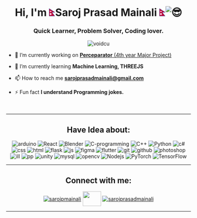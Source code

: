 <h1 align="center" bg_color="ffffff">Hi, I'm <img  width="17" src="./assets/mapofnepal.gif"/>Saroj Prasad Mainali <img width="17" src="./assets/mapofnepal.gif"/><img src="https://fonts.gstatic.com/s/e/notoemoji/latest/1f60e/512.gif" alt="😎" width="30" height="30"></h1>
<h3 align="center">Quick Learner, Problem Solver, Coding lover.</h3>
</picture>
<p align="center"> <img src="https://komarev.com/ghpvc/?username=voidcu&label=Profile%20views&color=0e75b6&style=flat" alt="voidcu" /> 
</p>

- 🔭 I’m currently working on [**Perceparator** (4th year Major Project)](https://github.com/VoidCU/perceparator)

- 🌱 I’m currently learning **Machine Learning, THREEJS**

- 📫 How to reach me **sarojprasadmainali@gmail.com**

- ⚡ Fun fact **I understand Programming jokes.**

</p>
<br>
<hr>
<h2 align="center">Have Idea about:</h2>
<p align="center">
<img alt="arduino" src="https://img.shields.io/badge/-Arduino-038C8C?style=plastic&logo=arduino&logoColor=white" height="25"/>
<img alt="React" src="https://img.shields.io/badge/-React-61cafb?style=plastic&logo=react&logoColor=white" height="25" />
<img alt="Blender" src="https://img.shields.io/badge/-Blender-ea6700?style=plastic&logo=blender&logoColor=ffffff" height="25" />
<img alt="C-programming" src="https://img.shields.io/badge/-C Programming-A8B9CC?style=plastic&logo=C&logoColor=ffffff" height="25" />
<img alt="C++" src="https://img.shields.io/badge/-C++-00599C?style=plastic&logo=cplusplus&logoColor=ffffff" height="25" />
<img alt="Python" src="https://img.shields.io/badge/-Python-488bbf?style=plastic&logo=python&logoColor=ffd438" height="25" />
<img alt="c#" src="https://img.shields.io/badge/-C Sharp-239120?style=plastic&logo=cplusplus&logoColor=ffffff" height="25" />
<img alt="css" src="https://img.shields.io/badge/-CSS-1572B6?style=plastic&logo=css3&logoColor=ffffff" height="25" />
<img alt="html" src="https://img.shields.io/badge/-HTML-E34F26?style=plastic&logo=HTML5&logoColor=ffffff" height="25" />
<img alt="flask" src="https://img.shields.io/badge/-Flask-000000?style=plastic&logo=flask&logoColor=ffffff" height="25" />
<img alt="js" src="https://img.shields.io/badge/-JavaScript-F7DF1E?style=plastic&logo=javascript&logoColor=ffffff" height="25" />
<img alt="figma" src="https://img.shields.io/badge/-Figma-F24E1E?style=plastic&logo=figma&logoColor=ffffff" height="25" />
<img alt="flutter" src="https://img.shields.io/badge/-FLutter-02569B?style=plastic&logo=flutter&logoColor=ffffff" height="25" />
<img alt="git" src="https://img.shields.io/badge/-Git-F05032?style=plastic&logo=git&logoColor=ffffff" height="25" />
<img alt="github" src="https://img.shields.io/badge/-Github-181717?style=plastic&logo=github&logoColor=ffffff" height="25" />
<img alt="photoshop" src="https://img.shields.io/badge/-Photoshop-31a8ff?style=plastic&logo=adobephotoshop&logoColor=ffffff" height="25" />
<img alt="ill" src="https://img.shields.io/badge/-Illustrator-ff9a00?style=plastic&logo=adobeillustrator&logoColor=ffffff" height="25" />
<img alt="pp" src="https://img.shields.io/badge/-PremierePro-ff9a00?style=plastic&logo=adobepremierepro&logoColor=ffffff" height="25" />
<img alt="unity" src="https://img.shields.io/badge/-Unity-ffffff?style=plastic&logo=unity&logoColor=000000" height="25" />
<img alt="mysql" src="https://img.shields.io/badge/-MySQL-4479a1?style=plastic&logo=mysql&logoColor=000000" height="25" />
<img alt="opencv" src="https://img.shields.io/badge/-OpenCV-5c3ee8?style=plastic&logo=OpenCV&logoColor=000000" height="25" />
<img alt="Nodejs" src="https://img.shields.io/badge/-Nodejs-339933?style=plastic&logo=Node.js&logoColor=000000" height="25" />
<img alt="PyTorch" src="https://img.shields.io/badge/-PyTorch-ee4c2c?style=plastic&logo=PyTorch&logoColor=000000" height="25" />
<img alt="TensorFlow" src="https://img.shields.io/badge/-TensorFlow-ff6f00?style=plastic&logo=TensorFlow&logoColor=000000" height="25" />
</p>
<hr>
<h2 align="center">Connect with me:</h2>
<p align="center">
<a href="https://twitter.com/sarojpmainali" target="blank"><img align="center" src="https://raw.githubusercontent.com/rahuldkjain/github-profile-readme-generator/master/src/images/icons/Social/twitter.svg" alt="sarojpmainali" height="40" width="50"/></a>
<a href="https://linkedin.com/in/saroj-prasad-mainali" target="blank"><img align="center" src="https://asset.brandfetch.io/idJFz6sAsl/idZ43Jg46z.svg" height="40" width="50" /></a>
<a href="https://instagram.com/sarojprasadmainali" target="blank"><img align="center" src="https://raw.githubusercontent.com/rahuldkjain/github-profile-readme-generator/master/src/images/icons/Social/instagram.svg" alt="sarojprasadmainali" height="40" width="50" /></a>

</p>
<hr>
